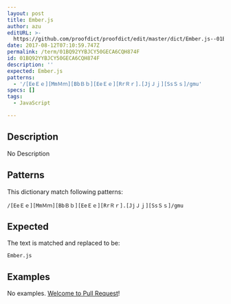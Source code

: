 ```yaml
---
layout: post
title: Ember.js
author: azu
editURL: >-
  https://github.com/proofdict/proofdict/edit/master/dict/Ember.js--01BQ92YYBJCY50GECA6CQH874F.yml
date: 2017-08-12T07:10:59.747Z
permalink: /term/01BQ92YYBJCY50GECA6CQH874F
id: 01BQ92YYBJCY50GECA6CQH874F
description: ''
expected: Ember.js
patterns:
  - '/[EeＥｅ][MmＭｍ][BbＢｂ][EeＥｅ][RrＲｒ].[JjＪｊ][SsＳｓ]/gmu'
specs: []
tags:
  - JavaScript

---
```


## Description

No Description 

## Patterns

This dictionary match following patterns:

    /[EeＥｅ][MmＭｍ][BbＢｂ][EeＥｅ][RrＲｒ].[JjＪｊ][SsＳｓ]/gmu

## Expected

The text is matched and replaced to be:

    Ember.js

## Examples

No examples. [Welcome to Pull Request](https://github.com/jser/jser.info/edit/master/dict/Ember.js--01BQ92YYBJCY50GECA6CQH874F.yml)!
